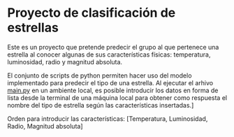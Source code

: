 # Proyecto de clasificación de estrellas

Este es un proyecto que pretende predecir el grupo al que pertenece una estrella al conocer algunas de sus características físicas: temperatura, luminosidad, radio y magnitud absoluta.

El conjunto de scripts de python permiten hacer uso del modelo implementado para predecir el tipo de una estrella. Al ejecutar el arhivo [main.py](https://github.com/cagutierrezgu/tdsp_template/blob/d9488e99dc3b6dfb4fe55e3057680164712cbd7e/scripts/Python%20files/main.py) en un ambiente local, es posible introducir los datos en forma de lista desde la terminal de una máquina local para obtener como respuesta el nombre del tipo de estrella según las características insertadas.]

Orden para introducir las características: [Temperatura, Luminosidad, Radio, Magnitud absoluta]
